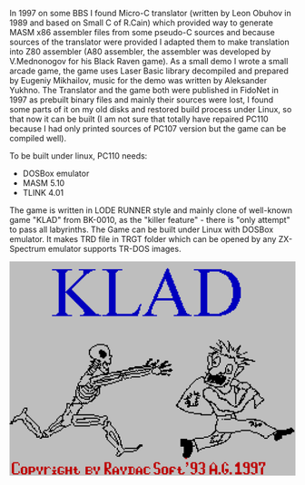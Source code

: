In 1997 on some BBS I found Micro-C translator (written by Leon Obuhov in 1989 and based on Small C of R.Cain) which provided way to generate MASM x86 assembler files from some pseudo-C sources and because sources of the translator were provided I adapted them to make translation into Z80 assembler (A80 assembler, the assembler was developed by V.Mednonogov for his Black Raven game). As a small demo I wrote a small arcade game, the game uses Laser Basic library decompiled and prepared by Eugeniy Mikhailov, music for the demo was written by Aleksander Yukhno. The Translator and the game both were published in FidoNet in 1997 as prebuilt binary files and mainly their sources were lost, I found some parts of it on my old disks and restored build process under Linux, so that now it can be built (I am not sure that totally have repaired PC110 because I had only printed sources of PC107 version but the game can be compiled well).   

To be built under linux, PC110 needs:
* DOSBox emulator
* MASM 5.10
* TLINK 4.01

The game is written in LODE RUNNER style and mainly clone of well-known game "KLAD" from BK-0010, as the "killer feature" - there is "only attempt" to pass all labyrinths. The Game can be built under Linux with DOSBox emulator. It makes TRD file in TRGT folder which can be opened by any ZX-Spectrum emulator supports TR-DOS images.

![Screencast of demo](https://raw.githubusercontent.com/raydac/old-stuff/master/ZX/KLAD/screencast.gif)
